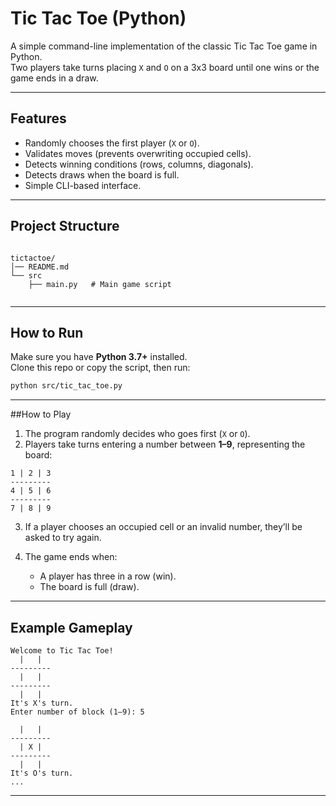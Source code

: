 # Tic Tac Toe (Python)

A simple command-line implementation of the classic Tic Tac Toe game in Python.  
Two players take turns placing `X` and `O` on a 3x3 board until one wins or the game ends in a draw.

---

## Features
- Randomly chooses the first player (`X` or `O`).
- Validates moves (prevents overwriting occupied cells).
- Detects winning conditions (rows, columns, diagonals).
- Detects draws when the board is full.
- Simple CLI-based interface.

---

## Project Structure
```

tictactoe/
│── README.md 
└── src
    ├── main.py   # Main game script
       
```
---

## How to Run

Make sure you have **Python 3.7+** installed.  
Clone this repo or copy the script, then run:

```bash
python src/tic_tac_toe.py
````

---

##How to Play

1. The program randomly decides who goes first (`X` or `O`).
2. Players take turns entering a number between **1–9**, representing the board:

```
1 | 2 | 3
---------
4 | 5 | 6
---------
7 | 8 | 9
```

3. If a player chooses an occupied cell or an invalid number, they’ll be asked to try again.
4. The game ends when:

   * A player has three in a row (win).
   * The board is full (draw).

---

## Example Gameplay

```
Welcome to Tic Tac Toe!
  |   |  
---------
  |   |  
---------
  |   |  
It's X's turn.
Enter number of block (1–9): 5

  |   |  
---------
  | X |  
---------
  |   |  
It's O's turn.
...
```

---